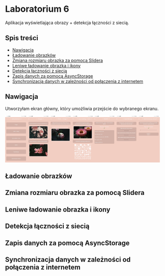 # Laboratorium 6
Aplikacja wyświetlająca obrazy + detekcja łączności z siecią.

## Spis treści
- [Nawigacja](https://github.com/kamilanagorska/aplikacje-mobilne-nagorska-185ic/tree/main/Laboratorium6#nawigacja)
- [Ładowanie obrazków](https://github.com/kamilanagorska/aplikacje-mobilne-nagorska-185ic/tree/main/Laboratorium6#%C5%82adowanie-obrazk%C3%B3w)
- [Zmiana rozmiaru obrazka za pomocą Slidera](https://github.com/kamilanagorska/aplikacje-mobilne-nagorska-185ic/tree/main/Laboratorium6#zmiana-rozmiaru-obrazka-za-pomoc%C4%85-slidera)
- [Leniwe ładowanie obrazka i ikony](https://github.com/kamilanagorska/aplikacje-mobilne-nagorska-185ic/tree/main/Laboratorium6#leniwe-%C5%82adowanie-obrazka-i-ikony)
- [Detekcja łączności z siecią](https://github.com/kamilanagorska/aplikacje-mobilne-nagorska-185ic/tree/main/Laboratorium6#detekcja-%C5%82%C4%85czno%C5%9Bci-z-sieci%C4%85)
- [Zapis danych za pomocą AsyncStorage](https://github.com/kamilanagorska/aplikacje-mobilne-nagorska-185ic/tree/main/Laboratorium6#zapis-danych-za-pomoc%C4%85-asyncstorage)
- [Synchronizacja danych w zależności od połączenia z internetem](https://github.com/kamilanagorska/aplikacje-mobilne-nagorska-185ic/tree/main/Laboratorium6#synchronizacja-danych-w-zale%C5%BCno%C5%9Bci-od-po%C5%82%C4%85czenia-z-internetem)

## Nawigacja
Utworzyłam ekran główny, który umożliwia przejście do wybranego ekranu. 

![1](https://github.com/kamilanagorska/aplikacje-mobilne-nagorska-185ic/blob/main/Laboratorium6/screenshots/1.png?raw=true)

## Ładowanie obrazków
## Zmiana rozmiaru obrazka za pomocą Slidera
## Leniwe ładowanie obrazka i ikony
## Detekcja łączności z siecią
## Zapis danych za pomocą AsyncStorage
## Synchronizacja danych w zależności od połączenia z internetem
